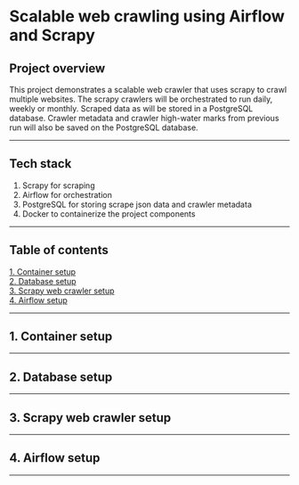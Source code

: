 # Scalable web crawling using Airflow and Scrapy
## Project overview

This project demonstrates a scalable web crawler that uses scrapy to crawl multiple websites. The scrapy crawlers will be orchestrated to run daily, weekly or monthly. Scraped data as will be stored in a PostgreSQL database. Crawler metadata and crawler high-water marks from previous run will also be saved on the PostgreSQL database.

---
## Tech stack
1. Scrapy for scraping
2. Airflow for orchestration
3. PostgreSQL for storing scrape json data and crawler metadata
4. Docker to containerize the project components
---
## Table of contents
[1. Container setup](#1-container-setup)  
[2. Database setup](#2-database-setup)  
[3. Scrapy web crawler setup](#3-scrapy-web-crawler-setup)  
[4. Airflow setup](#4-airflow-setup)

---
## 1. Container setup

---
## 2. Database setup

---
## 3. Scrapy web crawler setup

---
## 4. Airflow setup

---